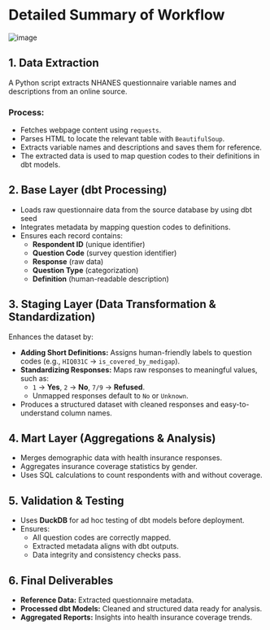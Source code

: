 # Detailed Summary of Workflow

![image](https://github.com/user-attachments/assets/55016c92-9f0b-4c2a-b61a-94f106cd4d2e)

## 1. Data Extraction
A Python script extracts NHANES questionnaire variable names and descriptions from an online source.

### Process:
- Fetches webpage content using `requests`.
- Parses HTML to locate the relevant table with `BeautifulSoup`.
- Extracts variable names and descriptions and saves them for reference.
- The extracted data is used to map question codes to their definitions in dbt models.

## 2. Base Layer (dbt Processing)
- Loads raw questionnaire data from the source database by using dbt seed
- Integrates metadata by mapping question codes to definitions.
- Ensures each record contains:
  - **Respondent ID** (unique identifier)
  - **Question Code** (survey question identifier)
  - **Response** (raw data)
  - **Question Type** (categorization)
  - **Definition** (human-readable description)

## 3. Staging Layer (Data Transformation & Standardization)
Enhances the dataset by:
- **Adding Short Definitions:** Assigns human-friendly labels to question codes (e.g., `HIQ031C` → `is_covered_by_medigap`).
- **Standardizing Responses:** Maps raw responses to meaningful values, such as:
  - `1` → **Yes**, `2` → **No**, `7/9` → **Refused**.
  - Unmapped responses default to `No` or `Unknown`.
- Produces a structured dataset with cleaned responses and easy-to-understand column names.

## 4. Mart Layer (Aggregations & Analysis)
- Merges demographic data with health insurance responses.
- Aggregates insurance coverage statistics by gender.
- Uses SQL calculations to count respondents with and without coverage.

## 5. Validation & Testing
- Uses **DuckDB** for ad hoc testing of dbt models before deployment.
- Ensures:
  - All question codes are correctly mapped.
  - Extracted metadata aligns with dbt outputs.
  - Data integrity and consistency checks pass.

## 6. Final Deliverables
- **Reference Data:** Extracted questionnaire metadata.
- **Processed dbt Models:** Cleaned and structured data ready for analysis.
- **Aggregated Reports:** Insights into health insurance coverage trends.
